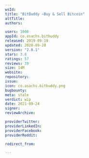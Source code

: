 ```yaml
---
wsId: 
title: "BitBuddy –Buy & Sell Bitcoin"
altTitle: 
authors:

users: 1000
appId: co.asachs.bitbuddy
released: 2019-09-19
updated: 2020-09-28
version: "2.0.1"
stars: 3.8
ratings: 57
reviews: 39
size: 14M
website: 
repository: 
issue: 
icon: co.asachs.bitbuddy.png
bugbounty: 
meta: stale
verdict: wip
date: 2021-09-24
signer: 
reviewArchive:

providerTwitter: 
providerLinkedIn: 
providerFacebook: 
providerReddit: 

redirect_from:

---
```


